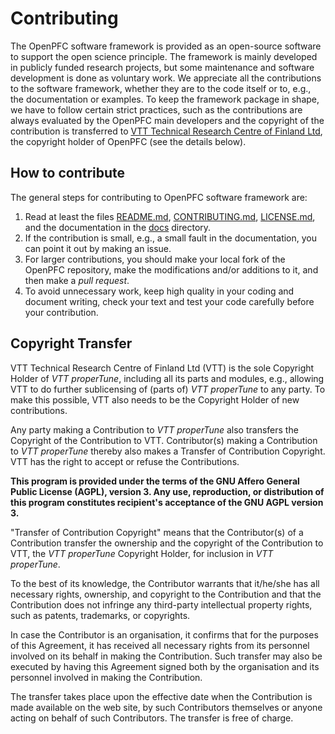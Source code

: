 # Contributing

The OpenPFC software framework is provided as an open-source software to support the open science principle. The framework is mainly developed in publicly funded research projects, but some maintenance and software development is done as voluntary work. We appreciate all the contributions to the software framework, whether they are to the code itself or to, e.g., the documentation or examples. To keep the framework package in shape, we have to follow certain strict practices, such as the contributions are always evaluated by the OpenPFC main developers and the copyright of the contribution is transferred to [VTT Technical Research Centre of Finland Ltd](https://www.vttresearch.com/en), the copyright holder of OpenPFC (see the details below).

## How to contribute

The general steps for contributing to OpenPFC software framework are:
1. Read at least the files [README.md](README.md), [CONTRIBUTING.md](CONTRIBUTING.md), [LICENSE.md](LICENSE.md), and the documentation in the [docs](docs) directory.
2. If the contribution is small, e.g., a small fault in the documentation, you can point it out by making an issue.
3. For larger contributions, you should make your local fork of the OpenPFC repository, make the modifications and/or additions to it, and then make a *pull request*.
4. To avoid unnecessary work, keep high quality in your coding and document writing, check your text and test your code carefully before your contribution.

## Copyright Transfer

VTT Technical Research Centre of Finland Ltd (VTT) is the sole Copyright Holder of *VTT properTune*, including all its parts and modules, e.g., allowing VTT to do further sublicensing of (parts of) *VTT properTune* to any party. To make this possible, VTT also needs to be the Copyright Holder of new contributions.

Any party making a Contribution to *VTT properTune* also transfers the Copyright
of the Contribution to VTT. Contributor(s) making a Contribution to *VTT
properTune* thereby also makes a Transfer of Contribution Copyright. VTT has the
right to accept or refuse the Contributions.

**This program is provided under the terms of the GNU Affero General Public
License (AGPL), version 3. Any use, reproduction, or distribution of this
program constitutes recipient's acceptance of the GNU AGPL version 3.**

"Transfer of Contribution Copyright" means that the Contributor(s) of a
Contribution transfer the ownership and the copyright of the Contribution to
VTT, the *VTT properTune* Copyright Holder, for inclusion in *VTT properTune*.

To the best of its knowledge, the Contributor warrants that it/he/she has all
necessary rights, ownership, and copyright to the Contribution and that the
Contribution does not infringe any third-party intellectual property rights,
such as patents, trademarks, or copyrights.

In case the Contributor is an organisation, it confirms that for the purposes of
this Agreement, it has received all necessary rights from its personnel involved
on its behalf in making the Contribution. Such transfer may also be executed by
having this Agreement signed both by the organisation and its personnel involved
in making the Contribution.

The transfer takes place upon the effective date when the Contribution is made
available on the web site, by such Contributors themselves or anyone acting on
behalf of such Contributors. The transfer is free of charge.
